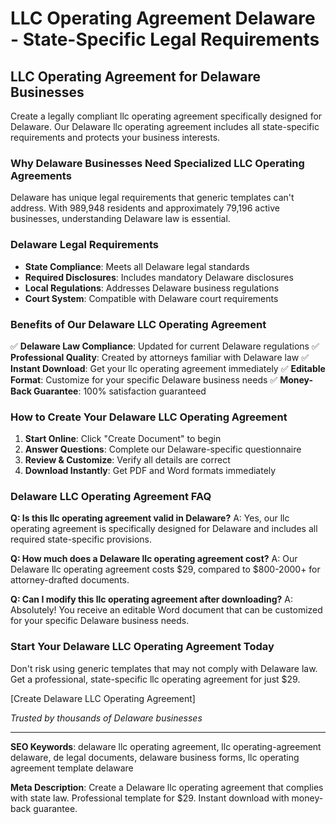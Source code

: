 # LLC Operating Agreement Delaware - State-Specific Legal Requirements

## LLC Operating Agreement for Delaware Businesses

Create a legally compliant llc operating agreement specifically designed for Delaware. Our Delaware llc operating agreement includes all state-specific requirements and protects your business interests.

### Why Delaware Businesses Need Specialized LLC Operating Agreements

Delaware has unique legal requirements that generic templates can't address. With 989,948 residents and approximately 79,196 active businesses, understanding Delaware law is essential.

### Delaware Legal Requirements

- **State Compliance**: Meets all Delaware legal standards
- **Required Disclosures**: Includes mandatory Delaware disclosures
- **Local Regulations**: Addresses Delaware business regulations
- **Court System**: Compatible with Delaware court requirements

### Benefits of Our Delaware LLC Operating Agreement

✅ **Delaware Law Compliance**: Updated for current Delaware regulations
✅ **Professional Quality**: Created by attorneys familiar with Delaware law
✅ **Instant Download**: Get your llc operating agreement immediately
✅ **Editable Format**: Customize for your specific Delaware business needs
✅ **Money-Back Guarantee**: 100% satisfaction guaranteed

### How to Create Your Delaware LLC Operating Agreement

1. **Start Online**: Click "Create Document" to begin
2. **Answer Questions**: Complete our Delaware-specific questionnaire
3. **Review & Customize**: Verify all details are correct
4. **Download Instantly**: Get PDF and Word formats immediately

### Delaware LLC Operating Agreement FAQ

**Q: Is this llc operating agreement valid in Delaware?**
A: Yes, our llc operating agreement is specifically designed for Delaware and includes all required state-specific provisions.

**Q: How much does a Delaware llc operating agreement cost?**
A: Our Delaware llc operating agreement costs $29, compared to $800-2000+ for attorney-drafted documents.

**Q: Can I modify this llc operating agreement after downloading?**
A: Absolutely! You receive an editable Word document that can be customized for your specific Delaware business needs.

### Start Your Delaware LLC Operating Agreement Today

Don't risk using generic templates that may not comply with Delaware law. Get a professional, state-specific llc operating agreement for just $29.

[Create Delaware LLC Operating Agreement]

_Trusted by thousands of Delaware businesses_

---

**SEO Keywords**: delaware llc operating agreement, llc operating-agreement delaware, de legal documents, delaware business forms, llc operating agreement template delaware

**Meta Description**: Create a Delaware llc operating agreement that complies with state law. Professional template for $29. Instant download with money-back guarantee.
